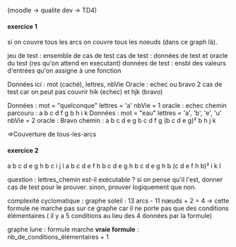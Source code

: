 (moodle -> qualite dev -> TD4)
#### exercice 1
si on couvre tous les arcs on couvre tous les noeuds (dans ce graph là).

jeu de test : ensemble de cas de test
cas de test : données de test et oracle du test (res qu'on attend en executant)
données de test : ensbl des valeurs d'entrées qu'on assigne à une fonction

Données ici : mot (caché), lettres, nbVie
Oracle : echec ou bravo
2 cas de test car on peut pas couvrir hik (echec) et hjk (bravo)

Données : 
	mot = "quelconque"
	lettres = 'a'
	nbVie = 1
oracle : echec
			chemin parcouru : a b c d f g b h i k
Données :
	mot = "eau"
	lettres = 'a', 'b', 'e', 'u'
	nbVie = 2
	oracle : Bravo
			chemin : a b c d e g b c d f g (b c d e g)² b h j k

=>Couverture de tous-les-arcs
#### exercice 2

a b c d e g h b c i j l
a b c d e f h b c d e g h b c d e g h b (c d e f h b)² i k l

question : lettres_chemin est-il exécutable ? 
si on pense qu'il l'est, donner cas de test pour le prouver.
sinon, prouver logiquement que non.

complexité cyclomatique : 
graphe soleil : 13 arcs - 11 nœuds + 2 = 4 -> cette formule ne marche pas sur ce graphe car il ne porte pas que des conditions élémentaires ( il y a 5 conditions au lieu des 4 données par la formule)

graphe lune : formule marche 
**vraie formule** : nb_de_conditions_élémentaires + 1
